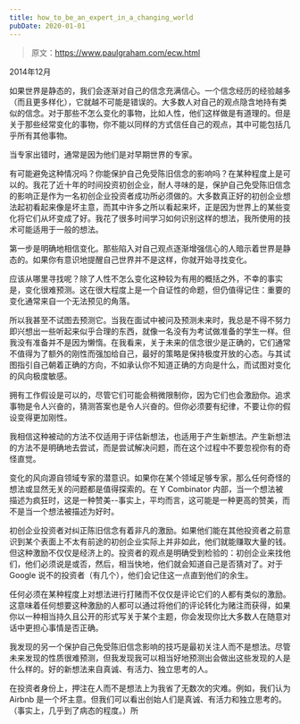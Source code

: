 ```yaml
---
title: how_to_be_an_expert_in_a_changing_world
pubDate: 2020-01-01
---
```


> 原文：https://www.paulgraham.com/ecw.html 

            
2014年12月

如果世界是静态的，我们会逐渐对自己的信念充满信心。一个信念经历的经验越多（而且更多样化），它就越不可能是错误的。大多数人对自己的观点隐含地持有类似的信念。对于那些不怎么变化的事物，比如人性，他们这样做是有道理的。但是关于那些经常变化的事物，你不能以同样的方式信任自己的观点，其中可能包括几乎所有其他事物。

当专家出错时，通常是因为他们是对早期世界的专家。

有可能避免这种情况吗？你能保护自己免受陈旧信念的影响吗？在某种程度上是可以的。我花了近十年的时间投资初创企业，耐人寻味的是，保护自己免受陈旧信念的影响正是作为一名初创企业投资者成功所必须做的。大多数真正好的初创企业想法起初看起来像是坏主意，而其中许多之所以看起来坏，正是因为世界上的某些变化将它们从坏变成了好。我花了很多时间学习如何识别这样的想法，我所使用的技术可能适用于一般的想法。

第一步是明确地相信变化。那些陷入对自己观点逐渐增强信心的人暗示着世界是静态的。如果你有意识地提醒自己世界并不是这样，你就开始寻找变化。

应该从哪里寻找呢？除了人性不怎么变化这种较为有用的概括之外，不幸的事实是，变化很难预测。这在很大程度上是一个自证性的命题，但仍值得记住：重要的变化通常来自一个无法预见的角落。

所以我甚至不试图去预测它。当我在面试中被问及预测未来时，我总是不得不努力即兴想出一些听起来似乎合理的东西，就像一名没有为考试做准备的学生一样。但我没有准备并不是因为懒惰。在我看来，关于未来的信念很少是正确的，它们通常不值得为了额外的刚性而强加给自己，最好的策略是保持极度开放的心态。与其试图指引自己朝着正确的方向，不如承认你不知道正确的方向是什么，而试图对变化的风向极度敏感。

拥有工作假设是可以的，尽管它们可能会稍微限制你，因为它们也会激励你。追求事物是令人兴奋的，猜测答案也是令人兴奋的。但你必须要有纪律，不要让你的假设变得更加刚性。

我相信这种被动的方法不仅适用于评估新想法，也适用于产生新想法。产生新想法的方法不是明确地去尝试，而是尝试解决问题，而在这个过程中不要忽视你有的奇怪直觉。

变化的风向源自领域专家的潜意识。如果你在某个领域足够专家，那么任何奇怪的想法或显然无关的问题都是值得探索的。在 Y Combinator 内部，当一个想法被描述为疯狂时，这是一种赞美--事实上，平均而言，这可能是一种更高的赞美，而不是当一个想法被描述为好时。

初创企业投资者对纠正陈旧信念有着非凡的激励。如果他们能在其他投资者之前意识到某个表面上不太有前途的初创企业实际上并非如此，他们就能赚取大量的钱。但这种激励不仅仅是经济上的。投资者的观点是明确受到检验的：初创企业来找他们，他们必须说是或否，然后，相当快地，他们就会知道自己是否猜对了。对于 Google 说不的投资者（有几个），他们会记住这一点直到他们的余生。

任何必须在某种程度上对想法进行打赌而不仅仅是评论它们的人都有类似的激励。这意味着任何想要这种激励的人都可以通过将他们的评论转化为赌注而获得，如果你以一种相当持久且公开的形式写关于某个主题，你会发现你比大多数人在随意对话中更担心事情是否正确。

我发现的另一个保护自己免受陈旧信念影响的技巧是最初关注人而不是想法。尽管未来发现的性质很难预测，但我发现我可以相当好地预测出会做出这些发现的人是什么样的。好的新想法来自真诚、有活力、独立思考的人。

在投资者身份上，押注在人而不是想法上为我省了无数次的灾难。例如，我们认为 Airbnb 是一个坏主意。但我们可以看出创始人们是真诚、有活力和独立思考的。 （事实上，几乎到了病态的程度。）所